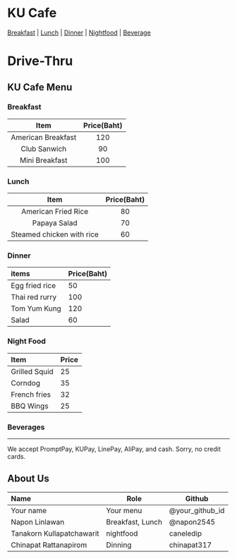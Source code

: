 # KU Cafe

[Breakfast](#breakfast) | [Lunch](#lunch) | [Dinner](#dinner) | [Nightfood](#night-food) | [Beverage](#beverages)

# Drive-Thru

## KU Cafe Menu

### Breakfast

| Item                | Price(Baht)  |
|:----------------:   |:----------:  |
| American Breakfast  | 120          |
| Club Sanwich        | 90           |
| Mini Breakfast      | 100          |

### Lunch 

| Item                            | Price(Baht)  |
|:------------------------------: |:----------:  |
| American Fried Rice             | 80           |
| Papaya Salad                    | 70           |
| Steamed chicken with rice       | 60           |

### Dinner

| items | Price(Baht) |
|:-------|-------|
| Egg fried rice | 50 |
| Thai red rurry | 100 |
| Tom Yum Kung | 120 |
| Salad | 60 |

### Night Food

| Item                 | Price |
|:-------------------------|----------|
| Grilled Squid               | 25    |
| Corndog              | 35       |
| French fries              | 32       |
| BBQ Wings              | 25       |

### Beverages


---

We accept PromptPay, KUPay, LinePay, AliPay, and cash. Sorry, no credit cards.


## About Us

| Name      | Role      | Github          |
|:----------|-----------|-----------------|
| Your name | Your menu | @your_github_id |
| Napon Linlawan| Breakfast, Lunch | @napon2545 |
| Tanakorn Kullapatchawarit | nightfood | caneledip |
| Chinapat Rattanapirom | Dinning | chinapat317 |


